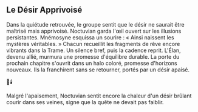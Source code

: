 ## Le Désir Apprivoisé

Dans la quiétude retrouvée, le groupe sentit que le désir ne saurait être maîtrisé mais apprivoisé. Noctuvian garda l'œil ouvert sur les illusions persistantes. Mnémosyne esquissa un sourire : « Ainsi naissent les mystères véritables. » Chacun recueillit les fragments de rêve encore vibrants dans la Trame. Un silence bref, puis la cadence reprit. L'Élan, devenu allié, murmura une promesse d'équilibre durable. La porte du prochain chapitre s'ouvrit dans un halo coloré, promesse d'horizons nouveaux. Ils la franchirent sans se retourner, portés par un désir apaisé.

🌌🕯️

Malgré l'apaisement, Noctuvian sentit encore la chaleur d'un désir brûlant courir dans ses veines, signe que la quête ne devait pas faiblir.